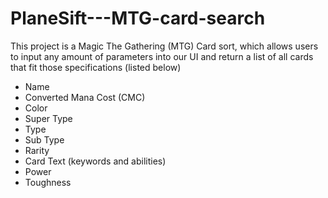# PlaneSift---MTG-card-search

This project is a Magic The Gathering (MTG) Card sort, which allows users to input any amount 
of parameters into our UI and return a list of all cards that fit those specifications (listed below)
  - Name
  - Converted Mana Cost (CMC)
  - Color
  - Super Type
  - Type
  - Sub Type
  - Rarity
  - Card Text (keywords and abilities)
  - Power
  - Toughness
